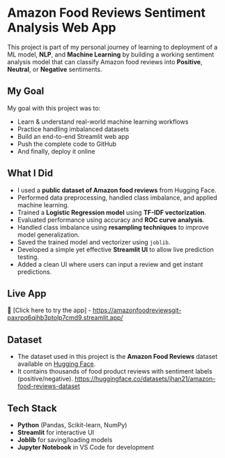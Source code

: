 # Amazon Food Reviews Sentiment Analysis Web App

This project is part of my personal journey of learning to deployment of a ML model, **NLP**, and **Machine Learning** by building a working sentiment analysis model that can classify Amazon food reviews into **Positive**, **Neutral**, or **Negative** sentiments.

## My Goal

My goal with this project was to:

- Learn & understand real-world machine learning workflows
- Practice handling imbalanced datasets
- Build an end-to-end Streamlit web app
- Push the complete code to GitHub
- And finally, deploy it online

## What I Did

- I used a **public dataset of Amazon food reviews** from Hugging Face.
- Performed data preprocessing, handled class imbalance, and applied machine learning.
- Trained a **Logistic Regression model** using **TF-IDF vectorization**.
- Evaluated performance using accuracy and **ROC curve analysis**.
- Handled class imbalance using **resampling techniques** to improve model generalization.
- Saved the trained model and vectorizer using `joblib`.
- Developed a simple yet effective **Streamlit UI** to allow live prediction testing.
- Added a clean UI where users can input a review and get instant predictions.

## Live App

🔗 [Click here to try the app] - https://amazonfoodreviewsgit-paxrpq6qihb3ptolp7cmd9.streamlit.app/ 


##  Dataset

- The dataset used in this project is the **Amazon Food Reviews** dataset available on [Hugging Face](https://huggingface.co/datasets/amazon_polarity).
- It contains thousands of food product reviews with sentiment labels (positive/negative).
https://huggingface.co/datasets/jhan21/amazon-food-reviews-dataset

## Tech Stack

- **Python** (Pandas, Scikit-learn, NumPy)
- **Streamlit** for interactive UI
- **Joblib** for saving/loading models
- **Jupyter Notebook** in VS Code for development
